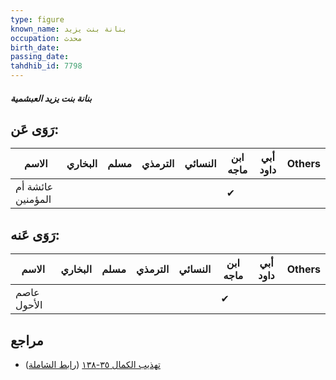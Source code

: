 ```yaml
---
type: figure
known_name: بنانة بنت يزيد
occupation: محدث
birth_date:
passing_date:
tahdhib_id: 7798
---
```

##### بنانة بنت يزيد العبشمية

## رَوَى عَن:
| الاسم             | البخاري | مسلم | الترمذي | النسائي | ابن ماجه | أبي داود | Others |
| ----------------- | ------- | ---- | ------- | ------- | -------- | -------- | ------ |
| عائشة أم المؤمنين |         |      |         |         | ✔        |          |        |
## رَوَى عَنه:
| الاسم       | البخاري | مسلم | الترمذي | النسائي | ابن ماجه | أبي داود | Others |
| ----------- | ------- | ---- | ------- | ------- | -------- | -------- | ------ |
| عاصم الأحول |         |      |         |         | ✔        |          |        |
## مراجع
- [تهذيب الكمال ٣٥-١٣٨](obsidian://open?vault=Tahdhib-al-Kamal&file=Figures/٧٧٩٨-بنانة%20بنت%20يزيد%20العبشمية) ([رابط الشاملة](https://shamela.ws/book/3722/18737))